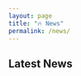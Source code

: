 ```yaml
---
layout: page
title: "🔥 News"
permalink: /news/
---
```

<span id="news"></span>
<span class="anchor" id="news"></span>
## Latest News
<!--
- **2025-05-23:** Feature release v0.1.2 of the Representational Analysis toolkit, now supporting FlashAttention speedups and a unified CLI/API.  
- **2025-04-10:** First public demo at ACL 2025. Live visualization of PCA shifts in LLMs using real‐time data.  
- **2025-03-01:** Publication of “OBLIVIATE: Robust and Practical Machine Unlearning for LLMs” on arXiv.  
- **2025-02-15:** Workshop talk on “Layer‐wise CKA for Unlearning” at NeurIPS 2024.
-->

<!--
You can add or update news items here.  
Format each entry as:
- **YYYY-MM-DD:** Brief description of the update or event.
-->
